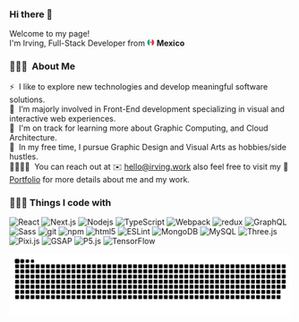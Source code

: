 ### Hi there 👋

<p>
  Welcome to my page! </br> I'm Irving, Full-Stack Developer from <img src="https://github.com/irvingexe/irvingexe/blob/main/assets/flag.png" width="13"/> <b>Mexico</b></p>
<p>

### 👨🏻‍💻 &nbsp;About Me

⚡ &nbsp;I like to explore new technologies and develop meaningful software solutions.\
🤖 &nbsp;I’m majorly involved in Front-End development specializing in visual and interactive web experiences.\
🔭 &nbsp;I'm on track for learning more about Graphic Computing, and Cloud Architecture.\
🎨 &nbsp;In my free time, I pursue Graphic Design and Visual Arts as hobbies/side hustles.\
🫱🏻‍🫲🏻 &nbsp;You can reach out at ✉️ hello@irving.work also feel free to visit my 💼 [Portfolio](https://www.irving.work/) for more details about me and my work.
  
<h3>👨🏻‍💻 Things I code with</h3>
<p>
  <img alt="React" src="https://img.shields.io/badge/-React-45b8d8?style=flat-square&logo=react&logoColor=white" />
  <img alt="Next.js" src="https://img.shields.io/badge/Next.js-black?style=flat-square&logo=next.js&logoColor=white" />
  <img alt="Nodejs" src="https://img.shields.io/badge/-Nodejs-43853d?style=flat-square&logo=Node.js&logoColor=white" />
  <img alt="TypeScript" src="https://img.shields.io/badge/-TypeScript-007ACC?style=flat-square&logo=typescript&logoColor=white" />
  <img alt="Webpack" src="https://img.shields.io/badge/-Webpack-8DD6F9?style=flat-square&logo=webpack&logoColor=white" /> 
  <img alt="redux" src="https://img.shields.io/badge/-Redux-764ABC?style=flat-square&logo=redux&logoColor=white" />
  <img alt="GraphQL" src="https://img.shields.io/badge/-GraphQL-E10098?style=flat-square&logo=graphql&logoColor=white" />
  <img alt="Sass" src="https://img.shields.io/badge/-Sass-CC6699?style=flat-square&logo=sass&logoColor=white" />
  <img alt="git" src="https://img.shields.io/badge/-Git-F05032?style=flat-square&logo=git&logoColor=white" />
  <img alt="npm" src="https://img.shields.io/badge/-NPM-CB3837?style=flat-square&logo=npm&logoColor=white" />
  <img alt="html5" src="https://img.shields.io/badge/-HTML5-E34F26?style=flat-square&logo=html5&logoColor=white" />
  <img alt="ESLint" src="https://img.shields.io/badge/ESLint-4930BD?style=flat-square&logo=ESLint" />
  <img alt="MongoDB" src="https://img.shields.io/badge/-MongoDB-13aa52?style=flat-square&logo=mongodb&logoColor=white" />
  <img alt="MySQL" src="https://img.shields.io/badge/MySQL-005E87?style=flat-square&logo=mysql&logoColor=white" />
  <img alt="Three.js" src="https://img.shields.io/badge/Three.js-black?style=flat-square&logo=three.js" />
  <img alt="Pixi.js" src="https://img.shields.io/badge/Pixi.js-E02161?style=flat-square&logo=pixi.js" />
  <img alt="GSAP" src="https://img.shields.io/badge/GSAP-86C03E?style=flat-square&logo=gsap.js&logoColor=white" />
  <img alt="P5.js" src="https://img.shields.io/badge/P5.js-E61E5B?style=flat-square&logo=p5.js&logoColor=white" />
  <img alt="TensorFlow" src="https://img.shields.io/badge/TensorFlow-DE582C?style=flat-square&logo=tensorflow&logoColor=white" />
</p>

<!--- snake -->
<div align="center">
  <img  src="https://github.com/1999AZZAR/1999AZZAR/blob/main/resources/img/grid-snake.svg"
       alt="snake" /></a>
</div>

<!--
**irvingexe/irvingexe** is a ✨ _special_ ✨ repository because its `README.md` (this file) appears on your GitHub profile.

Here are some ideas to get you started:

- 🔭 I’m currently working on ...
- 🌱 I’m currently learning ...
- 👯 I’m looking to collaborate on ...
- 🤔 I’m looking for help with ...
- 💬 Ask me about ...
- 📫 How to reach me: ...
- 😄 Pronouns: ...
- ⚡ Fun fact: ...
-->
